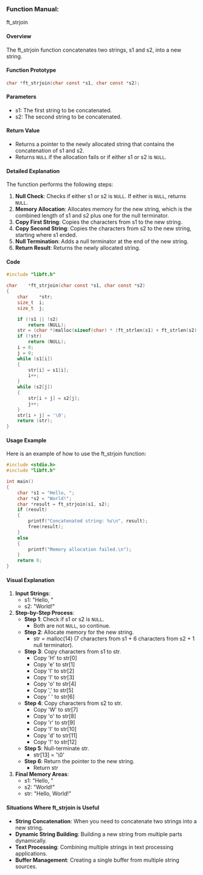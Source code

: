 ### Function Manual: 

ft_strjoin

#### Overview
The ft_strjoin function concatenates two strings, s1 and s2, into a new string.

#### Function Prototype
```c
char *ft_strjoin(char const *s1, char const *s2);
```

#### Parameters
- s1: The first string to be concatenated.
- s2: The second string to be concatenated.

#### Return Value
- Returns a pointer to the newly allocated string that contains the concatenation of s1 and s2.
- Returns `NULL` if the allocation fails or if either s1 or s2 is `NULL`.

#### Detailed Explanation
The function performs the following steps:
1. **Null Check**: Checks if either s1 or s2 is `NULL`. If either is `NULL`, returns `NULL`.
2. **Memory Allocation**: Allocates memory for the new string, which is the combined length of s1 and s2 plus one for the null terminator.
3. **Copy First String**: Copies the characters from s1 to the new string.
4. **Copy Second String**: Copies the characters from s2 to the new string, starting where s1 ended.
5. **Null Termination**: Adds a null terminator at the end of the new string.
6. **Return Result**: Returns the newly allocated string.

#### Code
```c
#include "libft.h"

char	*ft_strjoin(char const *s1, char const *s2)
{
	char	*str;
	size_t	i;
	size_t	j;

	if (!s1 || !s2)
		return (NULL);
	str = (char *)malloc(sizeof(char) * (ft_strlen(s1) + ft_strlen(s2) + 1));
	if (!str)
		return (NULL);
	i = 0;
	j = 0;
	while (s1[i])
	{
		str[i] = s1[i];
		i++;
	}
	while (s2[j])
	{
		str[i + j] = s2[j];
		j++;
	}
	str[i + j] = '\0';
	return (str);
}
```

#### Usage Example
Here is an example of how to use the ft_strjoin function:
```c
#include <stdio.h>
#include "libft.h"

int main()
{
    char *s1 = "Hello, ";
    char *s2 = "World!";
    char *result = ft_strjoin(s1, s2);
    if (result)
    {
        printf("Concatenated string: %s\n", result);
        free(result);
    }
    else
    {
        printf("Memory allocation failed.\n");
    }
    return 0;
}
```

#### Visual Explanation
1. **Input Strings**:
   - s1: "Hello, "
   - s2: "World!"
2. **Step-by-Step Process**:
   - **Step 1**: Check if s1 or s2 is `NULL`.
     - Both are not `NULL`, so continue.
   - **Step 2**: Allocate memory for the new string.
     - str = malloc(14) (7 characters from s1 + 6 characters from s2 + 1 null terminator).
   - **Step 3**: Copy characters from s1 to str.
     - Copy 'H' to str[0]
     - Copy 'e' to str[1]
     - Copy 'l' to str[2]
     - Copy 'l' to str[3]
     - Copy 'o' to str[4]
     - Copy ',' to str[5]
     - Copy ' ' to str[6]
   - **Step 4**: Copy characters from s2 to str.
     - Copy 'W' to str[7]
     - Copy 'o' to str[8]
     - Copy 'r' to str[9]
     - Copy 'l' to str[10]
     - Copy 'd' to str[11]
     - Copy '!' to str[12]
   - **Step 5**: Null-terminate str.
     - str[13] = '\0'
   - **Step 6**: Return the pointer to the new string.
     - Return str
3. **Final Memory Areas**:
   - s1: "Hello, "
   - s2: "World!"
   - str: "Hello, World!"

#### Situations Where ft_strjoin is Useful
- **String Concatenation**: When you need to concatenate two strings into a new string.
- **Dynamic String Building**: Building a new string from multiple parts dynamically.
- **Text Processing**: Combining multiple strings in text processing applications.
- **Buffer Management**: Creating a single buffer from multiple string sources.
